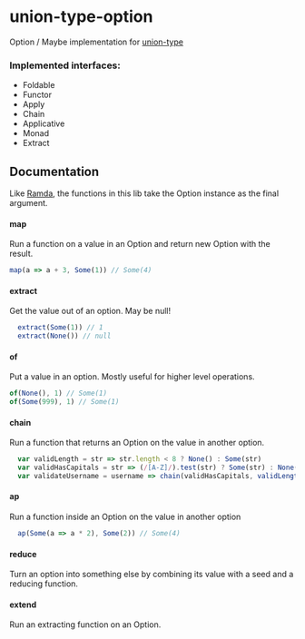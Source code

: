 union-type-option
=================

Option / Maybe implementation for [union-type](https://github.com/paldepind/union-type)


### Implemented interfaces:
* Foldable
* Functor
* Apply
* Chain
* Applicative
* Monad
* Extract


Documentation
-------------
Like [Ramda](http://ramda.com), the functions in this lib take the Option
instance as the final argument.

#### map
Run a function on a value in an Option and return new Option with the result.
```js
map(a => a + 3, Some(1)) // Some(4)
```

#### extract
Get the value out of an option. May be null!
```js
  extract(Some(1)) // 1
  extract(None()) // null
```

#### of
Put a value in an option. Mostly useful for higher level operations.
```js
of(None(), 1) // Some(1)
of(Some(999), 1) // Some(1)
```

#### chain
Run a function that returns an Option on the value in another option.
```js
  var validLength = str => str.length < 8 ? None() : Some(str)
  var validHasCapitals = str => (/[A-Z]/).test(str) ? Some(str) : None()
  var validateUsername = username => chain(validHasCapitals, validLength(username))
```

#### ap
Run a function inside an Option on the value in another option

```js
  ap(Some(a => a * 2), Some(2)) // Some(4)
```

#### reduce
Turn an option into something else by combining its value with a seed and a reducing function.

#### extend
Run an extracting function on an Option.
